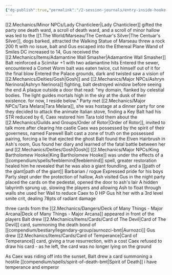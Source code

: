 ```yaml
---
{"dg-publish":true,"permalink":"/2-session-journals/entry-inside-hooke-castle/","tags":["4/21/24"]}
---
```


[[2.Mechanics/Minor NPCs/Lady Chanticleer\|Lady Chanticleer]] gifted the party one death ward, a scroll of death ward, and a scroll of minor hallow
was led to the [[1.The World/Marseau/The Centuar's Silver\|The Centuar's Silver]], dogs barked, attracted the Walking Statue of Marseau
threw a rock 200 ft with no issue, balt and Gus escaped into the Ethereal Plane
Wand of Smiles DC increased to 14, Gus received the [[2.Mechanics/Items/Adamantine Wall Smasher\|Adamantine Wall Smasher]]
	Balt reinforced a Scimitar +1 with two adamantine hits
Entered the sewer, encountered a Comet Worm
	balt was eaten twice, cut himself out of it for the final blow
Entered the Palace grounds, dark and twisted 
saw a vision of [[2.Mechanics/Deities/Gosh\|Gosh]] and [[2.Mechanics/Major NPCs/Ashryn Nerinora\|Ashryn Nerinora]] fighting, balt destroyed window before seeing the end
A plaque outside a door that read:
	"my domain, flanked by celestial bodies. The light guides mortals high in the sky at the dusk of their existence. 
	for now, I reside below."
Party met [[2.Mechanics/Major NPCs/Tara Melara\|Tara Melara]], she was hostage at a dinner party for one
	they decided to attack the animate Italian stove, finding a Key
	Balt had his STR reduced by 6, Caex restored him
Tara told them about the [[2.Mechanics/Guilds and Groups/Order of Rotor\|Order of Rotor]], invited to talk more after clearing hte castle
Caex was possessed by the spirit of their governess, named Farewell
	Balt cast a zone of truth on the possessed pairing, forcing a lie that ejected the ghost
Balt found the Elven Hairbrush in Ash's room, Gus found her diary and learned of the fatal battle between her and [[2.Mechanics/Deities/Gosh\|Gosh]]
[[2.Mechanics/Major NPCs/King Bartholomew Hooke\|King Bartholomew Hooke]] was under the effects of a [[compendium/spells/feeblemind\|feeblemind]] spell, greater restoration healed him 
he revealed that he was also a giant foundling, and a [[path of the giant\|path of the giant]] Barbarian / rogue
Expressed pride for his boys
Party slept under the protection of hallow, Ash visited Gus in the night
party placed the cards on the pedestal, opened the door to ash's lair
A hidden labyrinth sprung up, slowing the players and allowing Ash to float through walls
she used her Wail to reduce Caex to 0 HP
Gus hit her with a 3rd level smite crit, dealing 78pts of radiant damage

three cards from the [[2.Mechanics/Dangers/Deck of Many Things - Major Arcana\|Deck of Many Things - Major Arcana]] appeared in front of the players
Balt drew [[2.Mechanics/Items/Cards/Card of The Devil\|Card of The Devil]] card, summoning the death bond of [[compendium/bestiary/legendary-group/aurnozci-bmt\|Aurnozci]] 
Gus drew [[2.Mechanics/Items/Cards/Card of Temperance\|Card of Temperance]] card, giving a true resurrection, with a cost
Caex refused to draw his card - as he left, the card was no longer lying on the ground

As Caex was riding off into the sunset, Balt drew a card summoning a hostile [[compendium/spells/spirit-of-death-bmt\|Spirit of Death]]
i have temperance and emperor 